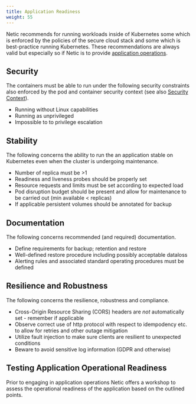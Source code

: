 ```yaml
---
title: Application Readiness
weight: 55
---
```


Netic recommends for running workloads inside of Kubernetes some which is enforced by the
policies of the secure cloud stack and some which is best-practice running Kubernetes. These
recommendations are always valid but especially so if Netic is to provide [application operations](../application-operation/).

## Security

The containers must be able to run under the following security constraints also enforced by the pod and container
security context (see also [Security Context](../../user/security-context/)).

- Running without Linux capabilities
- Running as unprivileged
- Impossible to to privilege escalation

## Stability

The following concerns the ability to run the an application stable on Kubernetes even when the cluster is undergoing
maintenance.

- Number of replica must be >1
- Readiness and liveness probes should be properly set
- Resource requests and limits must be set according to expected load
- Pod disruption budget should be present and allow for maintenance to be carried out (min available < replicas)
- If applicable persistent volumes should be annotated for backup

## Documentation

The following concerns recommended (and required) documentation.

- Define requirements for backup; retention and restore
- Well-defined restore procedure including possibly acceptable dataloss
- Alerting rules and associated standard operating procedures must be defined

## Resilience and Robustness

The following concerns the resilience, robustness and compliance.

- Cross-Origin Resource Sharing (CORS) headers are _not_ automatically set - remember if applicable
- Observe correct use of http protocol with respect to idempodency etc. to allow for retries and other outage mitigation
- Utilize fault injection to make sure clients are resilient to unexpected conditions
- Beware to avoid sensitive log information (GDPR and otherwise)

## Testing Application Operational Readiness

Prior to engaging in application operations Netic offers a workshop to assess the operational readiness of the
application based on the outlined points.
